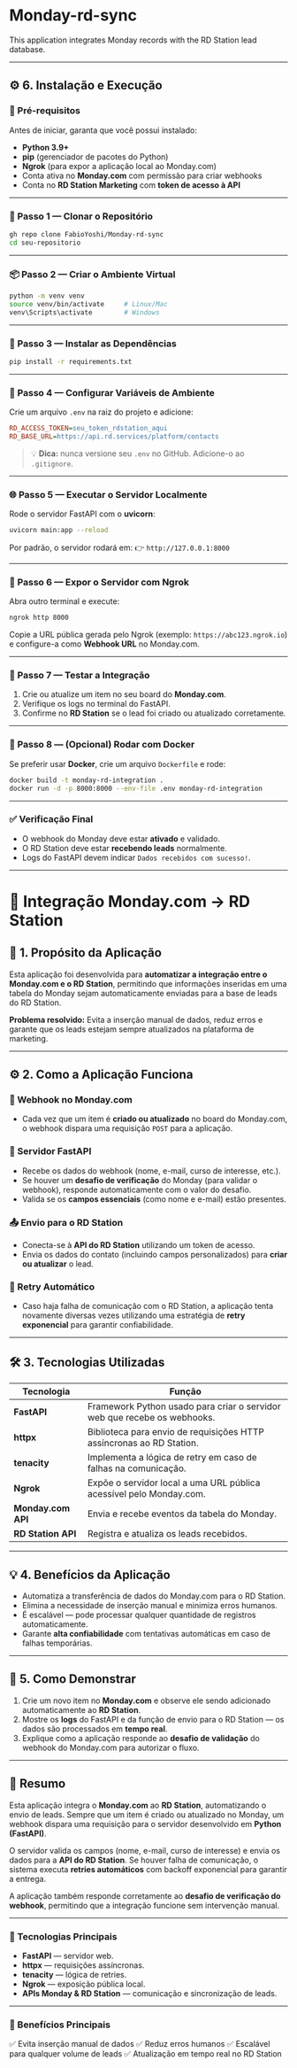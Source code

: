 # Monday-rd-sync
This application integrates Monday records with the RD Station lead database.

---

## ⚙️ 6. Instalação e Execução

### 🧾 Pré-requisitos

Antes de iniciar, garanta que você possui instalado:

* **Python 3.9+**
* **pip** (gerenciador de pacotes do Python)
* **Ngrok** (para expor a aplicação local ao Monday.com)
* Conta ativa no **Monday.com** com permissão para criar webhooks
* Conta no **RD Station Marketing** com **token de acesso à API**

---

### 🧩 Passo 1 — Clonar o Repositório

```bash
gh repo clone FabioYoshi/Monday-rd-sync
cd seu-repositorio
```

---

### 📦 Passo 2 — Criar o Ambiente Virtual

```bash
python -m venv venv
source venv/bin/activate     # Linux/Mac
venv\Scripts\activate        # Windows
```

---

### 🧰 Passo 3 — Instalar as Dependências

```bash
pip install -r requirements.txt
```

---

### 🔑 Passo 4 — Configurar Variáveis de Ambiente

Crie um arquivo `.env` na raiz do projeto e adicione:

```ini
RD_ACCESS_TOKEN=seu_token_rdstation_aqui
RD_BASE_URL=https://api.rd.services/platform/contacts
```

> 💡 **Dica:** nunca versione seu `.env` no GitHub. Adicione-o ao `.gitignore`.

---

### 🌐 Passo 5 — Executar o Servidor Localmente

Rode o servidor FastAPI com o **uvicorn**:

```bash
uvicorn main:app --reload
```

Por padrão, o servidor rodará em:
👉 `http://127.0.0.1:8000`

---

### 🚀 Passo 6 — Expor o Servidor com Ngrok

Abra outro terminal e execute:

```bash
ngrok http 8000
```

Copie a URL pública gerada pelo Ngrok (exemplo: `https://abc123.ngrok.io`)
e configure-a como **Webhook URL** no Monday.com.

---

### 🧪 Passo 7 — Testar a Integração

1. Crie ou atualize um item no seu board do **Monday.com**.
2. Verifique os logs no terminal do FastAPI.
3. Confirme no **RD Station** se o lead foi criado ou atualizado corretamente.

---

### 🧼 Passo 8 — (Opcional) Rodar com Docker

Se preferir usar **Docker**, crie um arquivo `Dockerfile` e rode:

```bash
docker build -t monday-rd-integration .
docker run -d -p 8000:8000 --env-file .env monday-rd-integration
```

---

### ✅ Verificação Final

* O webhook do Monday deve estar **ativado** e validado.
* O RD Station deve estar **recebendo leads** normalmente.
* Logs do FastAPI devem indicar `Dados recebidos com sucesso!`.

---

# 📡 Integração Monday.com → RD Station

## 🧩 1. Propósito da Aplicação

Esta aplicação foi desenvolvida para **automatizar a integração entre o Monday.com e o RD Station**, permitindo que informações inseridas em uma tabela do Monday sejam automaticamente enviadas para a base de leads do RD Station.

**Problema resolvido:**
Evita a inserção manual de dados, reduz erros e garante que os leads estejam sempre atualizados na plataforma de marketing.

---

## ⚙️ 2. Como a Aplicação Funciona

### 🔗 Webhook no Monday.com

* Cada vez que um item é **criado ou atualizado** no board do Monday.com, o webhook dispara uma requisição `POST` para a aplicação.

### 🚀 Servidor FastAPI

* Recebe os dados do webhook (nome, e-mail, curso de interesse, etc.).
* Se houver um **desafio de verificação** do Monday (para validar o webhook), responde automaticamente com o valor do desafio.
* Valida se os **campos essenciais** (como nome e e-mail) estão presentes.

### 📤 Envio para o RD Station

* Conecta-se à **API do RD Station** utilizando um token de acesso.
* Envia os dados do contato (incluindo campos personalizados) para **criar ou atualizar** o lead.

### 🔁 Retry Automático

* Caso haja falha de comunicação com o RD Station, a aplicação tenta novamente diversas vezes utilizando uma estratégia de **retry exponencial** para garantir confiabilidade.

---

## 🛠️ 3. Tecnologias Utilizadas

| Tecnologia         | Função                                                                   |
| ------------------ | ------------------------------------------------------------------------ |
| **FastAPI**        | Framework Python usado para criar o servidor web que recebe os webhooks. |
| **httpx**          | Biblioteca para envio de requisições HTTP assíncronas ao RD Station.     |
| **tenacity**       | Implementa a lógica de retry em caso de falhas na comunicação.           |
| **Ngrok**          | Expõe o servidor local a uma URL pública acessível pelo Monday.com.      |
| **Monday.com API** | Envia e recebe eventos da tabela do Monday.                              |
| **RD Station API** | Registra e atualiza os leads recebidos.                                  |

---

## 💡 4. Benefícios da Aplicação

* Automatiza a transferência de dados do Monday.com para o RD Station.
* Elimina a necessidade de inserção manual e minimiza erros humanos.
* É escalável — pode processar qualquer quantidade de registros automaticamente.
* Garante **alta confiabilidade** com tentativas automáticas em caso de falhas temporárias.

---

## 🧪 5. Como Demonstrar

1. Crie um novo item no **Monday.com** e observe ele sendo adicionado automaticamente ao **RD Station**.
2. Mostre os **logs** do FastAPI e da função de envio para o RD Station — os dados são processados em **tempo real**.
3. Explique como a aplicação responde ao **desafio de validação** do webhook do Monday.com para autorizar o fluxo.

---

## 📝 Resumo

Esta aplicação integra o **Monday.com** ao **RD Station**, automatizando o envio de leads.
Sempre que um item é criado ou atualizado no Monday, um webhook dispara uma requisição para o servidor desenvolvido em **Python (FastAPI)**.

O servidor valida os campos (nome, e-mail, curso de interesse) e envia os dados para a **API do RD Station**.
Se houver falha de comunicação, o sistema executa **retries automáticos** com backoff exponencial para garantir a entrega.

A aplicação também responde corretamente ao **desafio de verificação do webhook**, permitindo que a integração funcione sem intervenção manual.

---

### 🧰 Tecnologias Principais

* **FastAPI** — servidor web.
* **httpx** — requisições assíncronas.
* **tenacity** — lógica de retries.
* **Ngrok** — exposição pública local.
* **APIs Monday & RD Station** — comunicação e sincronização de leads.

---

### 🚀 Benefícios Principais

✅ Evita inserção manual de dados
✅ Reduz erros humanos
✅ Escalável para qualquer volume de leads
✅ Atualização em tempo real no RD Station
